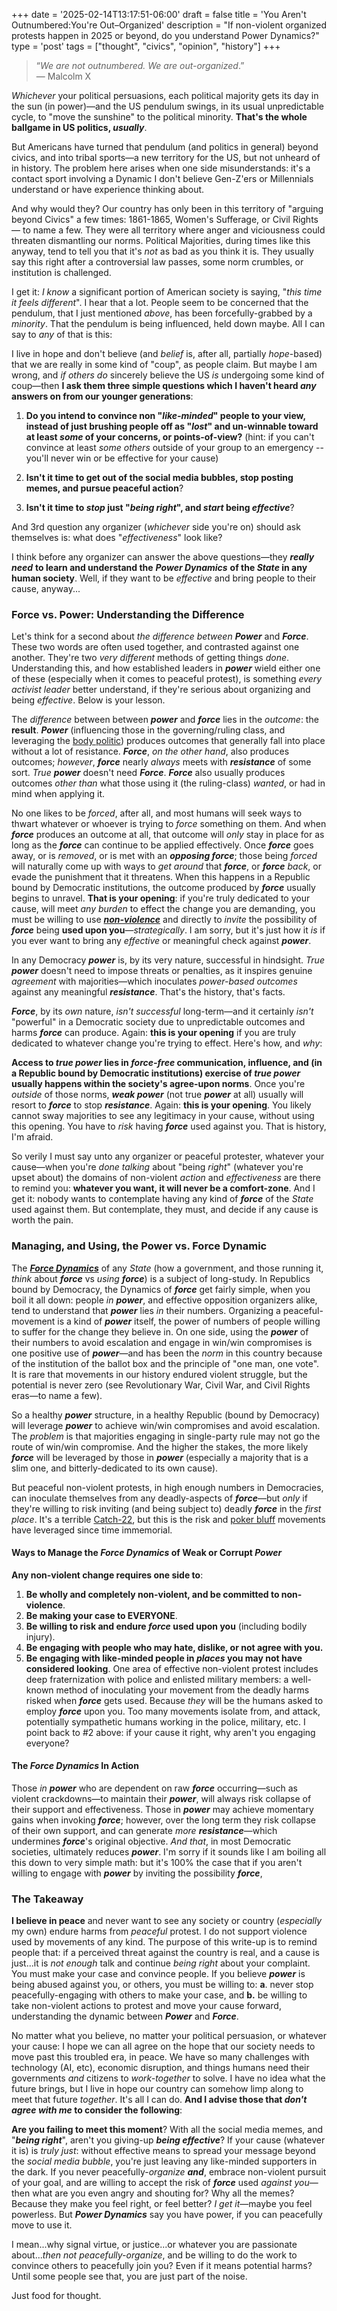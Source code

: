 +++
date = '2025-02-14T13:17:51-06:00'
draft = false
title = 'You Aren&#39;t Outnumbered&#58;You&#39;re Out&ndash;Organized'
description = "If non-violent organized protests happen in 2025 or beyond, do you understand Power Dynamics?"
type = 'post'
tags = ["thought", "civics", "opinion", "history"]
+++
> “*We are not outnumbered. We are out-organized*.”  
> — Malcolm X

*Whichever* your political persuasions, each political majority gets its day in the sun (in power)—and the US pendulum swings, in its usual unpredictable cycle, to "move the sunshine" to the political minority.  **That's the whole ballgame in US politics, *usually***.  

But Americans have turned that pendulum (and politics in general) beyond civics, and into tribal sports—a new territory for the US, but not unheard of in history. The problem here arises when one side misunderstands: it's a contact sport involving a Dynamic I don't believe Gen-Z'ers or Millennials understand or have experience thinking about.  

And why would they?  Our country has only been in this territory of "arguing beyond Civics" a few times: 1861-1865, Women's Sufferage, or Civil Rights — to name a few.  They were all territory where anger and viciousness could threaten dismantling our norms. Political Majorities, during times like this anyway, tend to tell you that it's *not* as bad as you think it is.  They usually say this right after a controversial law passes, some norm crumbles, or institution is challenged.  

I get it: *I know* a significant portion of American society is saying, "*this time it feels different*".  I hear that a lot.  People seem to be concerned that the pendulum, that I just mentioned *above*, has been forcefully-grabbed by a *minority*. That the pendulum is being influenced, held down maybe.  All I can say to *any* of that is this: 

I live in hope and don't believe (and *belief* is, after all, partially *hope*-based) that we are really in some kind of "coup", as people claim. But maybe I am wrong, and *if others do* sincerely believe the US *is* undergoing some kind of coup—then **I ask them three simple questions which I haven't heard *any* answers on from our younger generations**:  

1. **Do you intend to convince non "*like-minded*" people to your view, instead of just brushing people off as "*lost*" and un-winnable toward at least *some* of your concerns, or points-of-view?** (hint: if you can't convince at least *some others* outside of your group to an emergency -- you'll never win or be effective for your cause)

3. **Isn't it time to get out of the social media bubbles, stop posting memes, and pursue peaceful action**?

3. **Isn't it time to *stop* just "*being right*", and *start* being *effective***?

And 3rd question any organizer (*whichever* side you're on) should ask themselves is: what does "*effectiveness*" look like?   

I think before any organizer can answer the above questions—they ***really need*** **to learn and understand the** ***Power Dynamics*** **of the *State* in any human society**. Well, if they want to be *effective* and bring people to their cause, anyway...  

### Force vs. Power: Understanding the Difference

Let's think for a second about *the difference between* ***Power*** and ***Force***. These two words are often used together, and contrasted against one another. They're two *very different* methods of getting things *done*. Understanding this, and how established leaders in ***power*** wield either one of these (especially when it comes to peaceful protest), is something *every activist leader* better understand, if they're serious about organizing and being *effective*.  Below is your lesson.  

The *difference* between between ***power*** and ***force*** lies in the *outcome*: the **result**. ***Power*** (influencing those in the governing/ruling class, and leveraging the [body politic](https://en.wikipedia.org/wiki/Body_politic)) produces outcomes that generally fall into place without a lot of resistance. ***Force***, *on the other hand*, also produces outcomes; *however*, ***force*** nearly *always* meets with ***resistance*** of some sort.  *True* ***power*** doesn't need ***Force***.   ***Force*** also usually produces outcomes *other than* what those using it (the ruling-class) *wanted*, or had in mind when applying it.  

No one likes to be *forced*, after all, and most humans will seek ways to thwart whatever or whoever is trying to *force* something on them. And when ***force*** produces an outcome at all, that outcome will *only* stay in place for as long as the ***force*** can continue to be applied effectively. Once ***force*** goes away, or is *removed*, or is met with an ***opposing force***; those being *forced* will naturally come up with ways to *get around* that ***force***, or ***force*** *back*, or evade the punishment that it threatens. When this happens in a Republic bound by Democratic institutions, the outcome produced by ***force*** usually begins to unravel.  **That is your opening**: if you're truly dedicated to your cause, will meet *any burden* to effect the change you are demanding, you must be willing to use [***non-violence***](https://en.wikipedia.org/wiki/Nonviolence) and directly to *invite* the possibility of ***force*** being **used upon you**—*strategically*.  I am sorry, but it's just how it *is* if you ever want to bring any *effective* or meaningful check against ***power***.  

In any Democracy ***power*** is, by its very nature, successful in hindsight. *True* ***power*** doesn't need to impose threats or penalties, as it inspires genuine *agreement* with majorities—which inoculates *power-based outcomes* against any meaningful ***resistance***. That's the history, that's facts.  

***Force***, by its *own* nature, *isn't successful* long-term—and it certainly *isn't* "powerful" in a Democratic society due to unpredictable outcomes and harms ***force*** can produce. Again: **this is your opening** if you are truly dedicated to whatever change you're trying to effect.  Here's how, and *why*:  

**Access to *true power* lies in *force-free* communication, influence, and (in a Republic bound by Democratic institutions) exercise of *true power* usually happens within the society's agree-upon norms**.  Once you're *outside* of those norms, ***weak power*** (not true ***power*** at all) usually will resort to ***force*** to stop ***resistance***.  Again: **this is your opening**. You likely cannot sway majorities to see any legitimacy in your cause, without using this opening.  You have to *risk* having ***force*** used against you. That is history, I'm afraid.  

So verily I must say unto any organizer or peaceful protester, whatever your cause—when you're *done talking* about "being *right*" (whatever you're upset about) the domains of non-violent *action* and *effectiveness* are there to remind you: **whatever you want, it will never be a comfort-zone**.  And I get it: nobody wants to contemplate having any kind of ***force*** of the *State* used against them.  But contemplate, they must, and decide if any cause is worth the pain.    

### Managing, and Using, the Power vs. Force Dynamic

The [***Force Dynamics***](https://en.wikipedia.org/wiki/Force_dynamics#Context) of any *State* (how a government, and those running it, *think* about ***force*** vs *using* ***force***) is a subject of long-study.   In Republics bound by Democracy, the Dynamics of ***force*** get fairly simple, when you boil it all down: people *in* ***power***, and effective opposition organizers alike, tend to understand that ***power*** lies *in* their numbers.  Organizing a peaceful-movement is a kind of ***power*** itself, the power of numbers of people willing to suffer for the change they believe in. On one side, using the ***power*** of their numbers to avoid escalation and engage in win/win compromises is one positive use of ***power***—and has been the *norm* in this country because of the institution of the ballot box and the principle of "one man, one vote".  It is rare that movements in our history endured violent struggle, but the potential is never zero (see Revolutionary War, Civil War, and Civil Rights eras—to name a few).  

So a healthy ***power*** structure, in a healthy Republic (bound by Democracy) will leverage ***power*** to achieve win/win compromises and avoid escalation. The *problem* is that majorities engaging in single-party rule may not go the route of win/win compromise.  And the higher the stakes, the more likely ***force*** will be leveraged by those in ***power*** (especially a majority that is a slim one, and bitterly-dedicated to its own cause).  

But peaceful non-violent protests, in high enough numbers in Democracies, can inoculate themselves from any deadly-aspects of ***force***—but *only* if they're willing to risk inviting (and being subject to) deadly ***force*** in the *first place*.  It's a terrible [Catch-22](https://en.wiktionary.org/wiki/Catch-22), but this is the risk and [poker bluff](https://en.wikipedia.org/wiki/Bluff_(poker)) movements have leveraged since time immemorial. 

#### Ways to Manage the ***Force Dynamics*** of Weak or Corrupt ***Power***

**Any non-violent change requires one side to**:  

1. **Be wholly and completely non-violent, and be committed to non-violence**.
2. **Be making your case to EVERYONE**.
3. **Be willing to risk and endure *force* used upon you** (including bodily injury).
4. **Be engaging with people who may hate, dislike, or not agree with you.**
5. **Be engaging with like-minded people in *places* you may not have considered looking**.  One area of effective non-violent protest includes deep fraternization with police and enlisted military members: a well-known method of inoculating your movement from the deadly harms risked when ***force*** gets used.  Because *they* will be the humans asked to employ ***force*** upon you.  Too many movements isolate from, and attack, potentially sympathetic humans working in the police, military, etc.  I point back to #2 above: if your cause it right, why aren't you engaging everyone?  

#### The ***Force Dynamics*** In Action

Those *in* ***power*** who are dependent on raw ***force*** occurring—such as violent crackdowns—to maintain their ***power***, will always risk collapse of their support and effectiveness. Those in ***power*** may achieve momentary gains when invoking ***force***; however, over the long term they risk collapse of their own support, and can generate *more* ***resistance***—which undermines ***force***'s original objective.  *And that*, in most Democratic societies, ultimately reduces ***power***.  I'm sorry if it sounds like I am boiling all this down to very simple math: but it's 100% the case that if you aren't willing to engage with ***power*** by inviting the possibility ***force***, 

### The Takeaway

**I believe in peace** and never want to see any society or country (*especially* my own) endure harms from *peaceful* protest.  I do not support violence used by movements of any kind.   The purpose of this write-up is to remind people that: if a perceived threat against the country is real, and a cause is just...it is *not enough* talk and continue *being right* about your complaint.  You must make your case and convince people.  If you believe ***power*** is being abused against you, or others, you must be willing to: **a**. never stop peacefully-engaging with others to make your case, and **b.** be willing to take non-violent actions to protest and move your cause forward, understanding the dynamic between ***Power*** and ***Force***.  

No matter what you believe, no matter your political persuasion, or whatever your cause: I hope we can all agree on the hope that our society needs to move past this troubled era, in peace.  We have so many challenges with technology (AI, etc), economic disruption, and things humans need their governments *and* citizens to *work-together* to solve.  I have no idea what the future brings, but I live in hope our country can somehow limp along to meet that future *together*. It's all I can do. **And I advise those that *don't agree with me* to consider the following**: 

**Are you failing to meet this moment**?  With all the social media memes, and "***being right***", aren't you giving-up ***being effective***?  If your cause (whatever it is) is *truly just*: without effective means to spread your message beyond the *social media bubble*, you're just leaving any like-minded supporters in the dark.  If you never peacefully-*organize* ***and***, embrace non-violent pursuit of your goal, and are willing to accept the risk of ***force*** used *against you*—then what are you even angry and shouting for?  Why all the memes?  Because they make you feel right, or feel better?  *I get it*—maybe you feel powerless.  But ***Power Dynamics*** say you have power, if you can peacefully move to use it.  

I mean...why signal virtue, or justice...or whatever you are passionate about...*then not peacefully-organize*, and be willing to do the work to convince others to peacefully join you?  Even if it means potential harms?  Until some people see that, you are just part of the noise.

Just food for thought.
